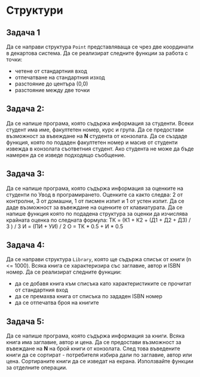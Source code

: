 # Структури

## Задача 1
Да се направи структура ```Point``` представляваща се чрез две координати в декартова система. Да се реализират следните функции за работа с точки: 	

- четене от стандартния вход 	
- отпечатване на стандартния изход 	
- разстояние до центъра (0,0) 	
- разстояние между две точки 	

## Задача 2:
Да се напише програма, която съдържа информация за студенти. Всеки студент има име, факултетен номер, курс и група. Да се предостави възможност за въвеждане на **N** студента от конзолата. Да се създаде функция, която по подаден факултетен номер и масив от студенти извежда в конзолата съответния студент. Ако студента не може да бъде намерен да се изведе подходящо съобщение.

## Задача 3:
Да се напише програма, която съдържа информация за оценките на студенти по Увод в програмирането. Оценките са както следва: 2 от контролни, 3 от домашни, 1 от писмен изпит и 1 от устен изпит. Да се даде възможност за въвеждане на оценките от клавиатурата. Да се напише функция която по подадена структура за оценки да изчислява крайната оценка по следната формула:
ТК = (К1 + К2 + (Д1 + Д2 + Д3) / 3 ) / 3
И = (ПИ + УИ) / 2
О = ТК * 0.5 + И * 0.5

## Задача 4:
Да се направи структура ```Library```, която ще съдържа списък от книги (n <= 1000). Всяка книга се характеризира със заглавие, автор и ISBN номер. Да се реализират следните функции: 	

- да се добавя книга към списъка като характеристиките се прочитат от стандартния вход 	
- да се премахва книга от списъка по зададен ISBN номер
- да се отпечатва броя на книгите 

## Задача 5:
Да се напише програма, която съдържа информация за книги. Всяка книга има заглавие, автор и цена. Да се предостави възможност за въвеждане на **N** на брой книги от конзолата. След това въведените книги да се сортират - потребителя избира дали по заглавие, автор или цена. Сортираните книги да се изведат на екрана. Използвайте функции за отделните операции.
